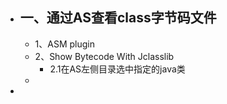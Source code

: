 - ## 一、通过AS查看class字节码文件
	- 1、ASM plugin
	- 2、Show Bytecode With Jclasslib
		- 2.1在AS左侧目录选中指定的java类
	-
-